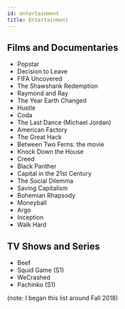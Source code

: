 ```yaml
---
id: entertainment
title: Entertainment
---
```


## Films and Documentaries
- Popstar
- Decision to Leave
- FIFA Uncovered
- The Shawshank Redemption
- Raymond and Ray
- The Year Earth Changed
- Hustle
- Coda
- The Last Dance (Michael Jordan)
- American Factory
- The Great Hack
- Between Two Ferns: the movie
- Knock Down the House
- Creed
- Black Panther
- Capital in the 21st Century
- The Social Dilemma
- Saving Capitalism
- Bohemian Rhapsody
- Moneyball
- Argo
- Inception
- Walk Hard

## TV Shows and Series
- Beef
- Squid Game (S1)
- WeCrashed
- Pachinko (S1)

(note: I began this list around Fall 2018)